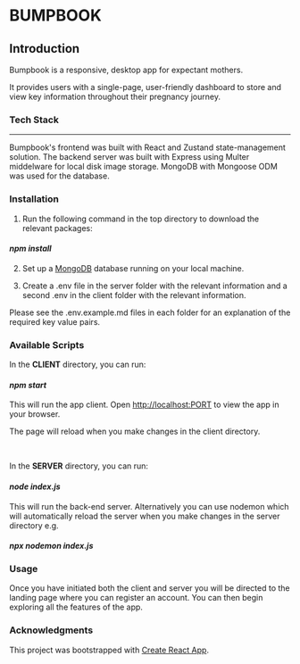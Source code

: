 # BUMPBOOK


## Introduction


Bumpbook is a responsive, desktop app for expectant mothers.

It provides users with a single-page, user-friendly dashboard to store and view key information throughout their pregnancy journey.


### Tech Stack

***

Bumpbook's frontend was built with React and Zustand state-management solution. The backend server was built with Express using Multer middelware for local disk image storage. MongoDB with Mongoose ODM was used for the database.


### Installation

1. Run the following command in the top directory to download the relevant packages:

<h4><em>npm install</em></h4>

2. Set up a [MongoDB](https://www.mongodb.com/) database running on your local machine.

3. Create a .env file in the server folder with the relevant information and a second .env in the client folder with the relevant information.

Please see the .env.example.md files in each folder for an explanation of the required key value pairs.


### Available Scripts


In the <strong>CLIENT</strong> directory, you can run:

<h4><em>npm start</em></h4>

This will run the app client. Open [http://localhost:PORT](http://localhost:PORT) to view the app in your browser.

The page will reload when you make changes in the client directory.

<br>

In the <strong>SERVER</strong> directory, you can run:

<h4><em>node index.js</em></h4>

This will run the back-end server. Alternatively you can use nodemon which will automatically reload the server when you make changes in the server directory e.g.

<h4><em>npx nodemon index.js</em></h4>


### Usage


Once you have initiated both the client and server you will be directed to the landing page where you can register an account. You can then begin exploring all the features of the app.


### Acknowledgments


This project was bootstrapped with [Create React App](https://github.com/facebook/create-react-app).
